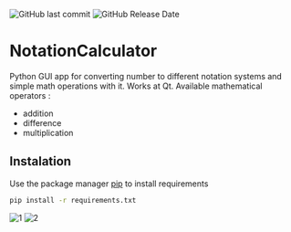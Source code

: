 ![GitHub last commit](https://img.shields.io/github/last-commit/Iwwww/NotationCalculator)
![GitHub Release Date](https://img.shields.io/github/release-date/Iwwww/NotationCalculator)
# NotationCalculator
Python GUI app for converting number to different notation systems and simple math operations with it.
Works at Qt.
Available mathematical operators :
- addition
- difference
- multiplication
## Instalation
Use the package manager [pip](https://pip.pypa.io/en/stable/) to install requirements
``` bash
pip install -r requirements.txt
```

![1](https://user-images.githubusercontent.com/45224503/147162010-309b5f2f-88b4-41eb-9795-5302e29cd0c2.png)
![2](https://user-images.githubusercontent.com/45224503/147162039-8204fa31-c624-48df-9869-344c81b071c0.png)
